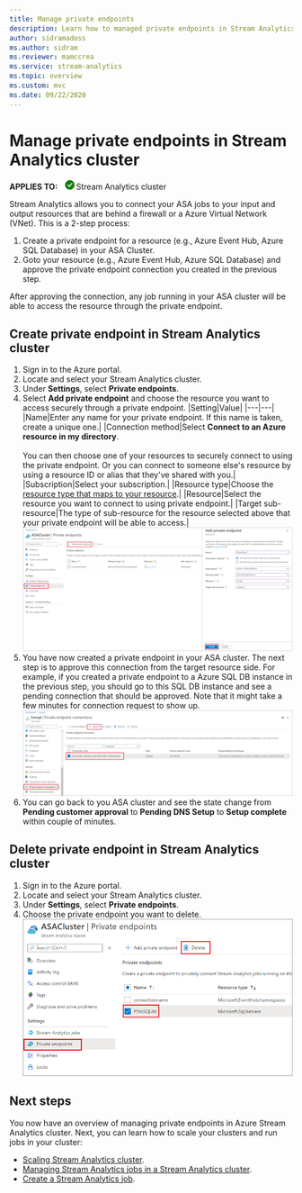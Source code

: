 ```yaml
---
title: Manage private endpoints
description: Learn how to managed private endpoints in Stream Analytics cluster
author: sidramadoss
ms.author: sidram
ms.reviewer: mamccrea
ms.service: stream-analytics
ms.topic: overview
ms.custom: mvc
ms.date: 09/22/2020
---
```


# Manage private endpoints in Stream Analytics cluster
<Token>**APPLIES TO:** ![yes](./media/applies-to/yes.png)Stream Analytics cluster</Token> 

Stream Analytics allows you to connect your ASA jobs to your input and output resources that are behind a firewall or a Azure Virtual Network (VNet). This is a 2-step process:
1. Create a private endpoint for a resource (e.g., Azure Event Hub, Azure SQL Database) in your ASA Cluster.
2. Goto your resource (e.g., Azure Event Hub, Azure SQL Database) and approve the private endpoint connection you created in the previous step.

After approving the connection, any job running in your ASA cluster will be able to access the resource through the private endpoint.

## Create private endpoint in Stream Analytics cluster
1. Sign in to the Azure portal.
2. Locate and select your Stream Analytics cluster.
3. Under **Settings**, select **Private endpoints**.
4. Select **Add private endpoint** and choose the resource you want to access securely through a private endpoint.
   |Setting|Value|
    |---|---|
    |Name|Enter any name for your private endpoint. If this name is taken, create a unique one.|
    |Connection method|Select **Connect to an Azure resource in my directory**.<br><br>You can then choose one of your resources to securely connect to using the private endpoint. Or you can connect to someone else's resource by using a resource ID or alias that they've shared with you.|
    |Subscription|Select your subscription.|
    |Resource type|Choose the [resource type that maps to your resource](https://docs.microsoft.com/azure/private-link/private-endpoint-overview#private-link-resource).|
    |Resource|Select the resource you want to connect to using private endpoint.|
    |Target sub-resource|The type of sub-resource for the resource selected above that your private endpoint will be able to access.|
    ![image of private endpoint create experience](./media/private-endpoints/create-private-endpoint.png)
5. You have now created a private endpoint in your ASA cluster. The next step is to approve this connection from the target resource side. For example, if you created a private endpoint to a Azure SQL DB instance in the previous step, you should go to this SQL DB instance and see a pending connection that should be approved. Note that it might take a few minutes for connection request to show up. 
    ![approve private endpoint](./media/private-endpoints/approve-private-endpoint.png)
6. You can go back to you ASA cluster and see the state change from **Pending customer approval** to **Pending DNS Setup** to **Setup complete** within couple of minutes.

## Delete private endpoint in Stream Analytics cluster
1. Sign in to the Azure portal.
2. Locate and select your Stream Analytics cluster.
3. Under **Settings**, select **Private endpoints**.
4. Choose the private endpoint you want to delete.
   ![delete private endpoint](./media/private-endpoints/delete-private-endpoint.png)

## Next steps

You now have an overview of managing private endpoints in Azure Stream Analytics cluster. Next, you can learn how to scale your clusters and run jobs in your cluster:

* [Scaling Stream Analytics cluster](stream-analytics-scale-cluster.md).
* [Managing Stream Analytics jobs in a Stream Analytics cluster](stream-analytics-manage-jobs-cluster.md).
* [Create a Stream Analytics job](stream-analytics-quick-create-portal.md).